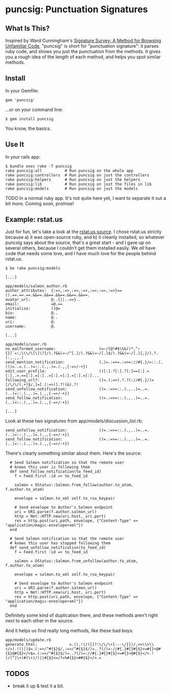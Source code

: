 # puncsig: Punctuation Signatures

## What Is This?

Inspired by Ward Cunningham's [Signature Survey: A Method for Browsing
Unfamiliar Code](http://c2.com/doc/SignatureSurvey/), "puncsig" is
short for "punctuation signature": it parses ruby code, and shows you
just the punctuation from the methods. It gives you a rough idea of
the length of each method, and helps you spot similar methods.

## Install

In your Gemfile:

```
gem 'puncsig'
```

...or on your command line:

```
$ gem install puncsig
```

You know, the basics.

## Use It

In your rails app:

```
$ bundle exec rake -T puncsig
rake puncsig:all          # Run puncsig on the whole app
rake puncsig:controllers  # Run puncsig on just the controllers
rake puncsig:helpers      # Run puncsig on just the helpers
rake puncsig:lib          # Run puncsig on just the files in lib
rake puncsig:models       # Run puncsig on just the models
```

TODO In a normal ruby app. It's not quite here yet, I want to separate
it out a bit more. Coming soon, promise!

## Example: rstat.us

Just for fun, let's take a look at the [rstat.us
source](https://github.com/hotsh/rstat.us). I chose rstat.us strictly
because a) it was open-source ruby, and b) it cleanly installed, so
whatever puncsig says about the source, that's a great start - and I
gave up on several others, because I couldn't get them installed
easily. We _all_ have code that needs some love, and I have much love
for the people behind rstat.us.

```
$ be rake puncsig:models

[...]

app/models/salmon_author.rb
author_attributes:  {:=>,:=>,:=>,:=>,:=>,:=>,:=>}==().==.==.==.&&==.&&==.&&==.&&==.&&==.
avatar_url:         @..{||..==}..
email:              =@.==
initialize:         ()@=
bio:                @..
name:               @..
uri:                @.
username:           @.

[...]

app/models/user.rb
no_malformed_username:                   (=~/[@!#$\%&()*,^~{}|`=:;\\\/\[\]\?]/).?&&(=~/^[.]/).?&&(=~/[.]$/).?&&(=~/[.]{,}/).?.(:,.,,.)
send_mention_notification:               (,)=.:=>=.:=>=://#{.}/=::.(.())=..=.(..)=::.(.,.)=.(.,,{-=>/-+})
edit_user_profile:                       ()[:].?[:].?[:]==[:].=[:]..=.==[:].=[:]..=[:].=[:].=[:].=[:]...
following_url?:                          ()=.(:=>).?.?(://#{.}/)=[/\/\/(.+)$/,]=[.(:=>)].?!(&).?!
send_unfollow_notification:              ()=.:=>=::.(.,..)=..=.(..)=::.(.,.)=.(.,,{-=>/-+})
send_follow_notification:                ()=.:=>=::.(.,..)=..=.(..)=::.(.,.)=.(.,,{-=>/-+})

[...]
```

Look at these two signatures from app/models/discussion_list.rb:

```
send_unfollow_notification:              ()=.:=>=::.(.,..)=..=.(..)=::.(.,.)=.(.,,{-=>/-+})
send_follow_notification:                ()=.:=>=::.(.,..)=..=.(..)=::.(.,.)=.(.,,{-=>/-+})
```

There's clearly something similar about them. Here's the source:

```
  # Send Salmon notification so that the remote user
  # knows this user is following them
  def send_follow_notification(to_feed_id)
    f = Feed.first :id => to_feed_id

    salmon = OStatus::Salmon.from_follow(author.to_atom, f.author.to_atom)

    envelope = salmon.to_xml self.to_rsa_keypair

    # Send envelope to Author's Salmon endpoint
    uri = URI.parse(f.author.salmon_url)
    http = Net::HTTP.new(uri.host, uri.port)
    res = http.post(uri.path, envelope, {"Content-Type" => "application/magic-envelope+xml"})
  end

  # Send Salmon notification so that the remote user
  # knows this user has stopped following them
  def send_unfollow_notification(to_feed_id)
    f = Feed.first :id => to_feed_id

    salmon = OStatus::Salmon.from_unfollow(author.to_atom, f.author.to_atom)

    envelope = salmon.to_xml self.to_rsa_keypair

    # Send envelope to Author's Salmon endpoint
    uri = URI.parse(f.author.salmon_url)
    http = Net::HTTP.new(uri.host, uri.port)
    res = http.post(uri.path, envelope, {"Content-Type" => "application/magic-envelope+xml"})
  end
```

Definitely some kind of duplication there, and these methods aren't
right next to each other in the source.

And it helps us find really long methods, like these bad boys:

```
app/models/update.rb
generate_html:              =.().!(/([]?:\/\/\+[---\/}])/,<=\\>\\</>).!()||$=.(:=>/^#{$}$/,:=>/^#{$}$/)=..?(/)=://#{.}#{}#{$}<=#{}>@#{$}@#{$}</>$=.(:=>/^#{$}$/)=..?(/)=://#{.}#{}#{$}<=#{}>@#{$}</>.!(/(^|\+)#(\+)/)||#{$}<=/?=%#{$}>##{$}</>.=
```

## TODOS

* break it up & test it a bit.